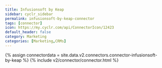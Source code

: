 ```yaml
---
title: Infusionsoft by Keap
sidebar: cyclr_sidebar
permalink: infusionsoft-by-keap-connector
tags: [connector]
icon: https://my.cyclr.com/api/ConnectorIcon/12423
default_header: false
category: Marketing
categories: [Marketing,CRMs]
---
```

{% assign connectordata = site.data.v2.connectors.connector-infusionsoft-by-keap %}
{% include v2/connector/connector.html %}	